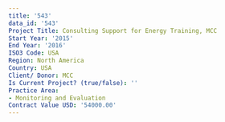 ```yaml
---
title: '543'
data_id: '543'
Project Title: Consulting Support for Energy Training, MCC
Start Year: '2015'
End Year: '2016'
ISO3 Code: USA
Region: North America
Country: USA
Client/ Donor: MCC
Is Current Project? (true/false): ''
Practice Area:
- Monitoring and Evaluation
Contract Value USD: '54000.00'
---
```


